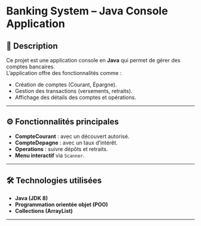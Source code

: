 # Banking System – Java Console Application

## 📌 Description
Ce projet est une application console en **Java** qui permet de gérer des comptes bancaires.  
L’application offre des fonctionnalités comme :
- Création de comptes (Courant, Épargne).
- Gestion des transactions (versements, retraits).
- Affichage des détails des comptes et opérations.

---

## ⚙️ Fonctionnalités principales
- **CompteCourant** : avec un découvert autorisé.
- **CompteDepagne** : avec un taux d’intérêt.
- **Operations** : suivre dépôts et retraits.
- **Menu interactif** via `Scanner`.

---

## 🛠️ Technologies utilisées
- **Java (JDK 8)**
- **Programmation orientée objet (POO)**
- **Collections (ArrayList)**

---